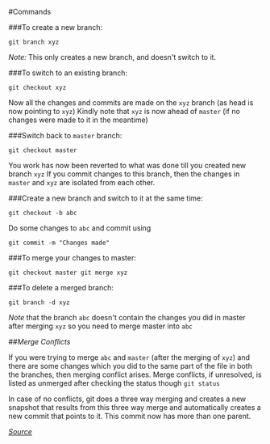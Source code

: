 #Commands

###To create a new branch: 

` git branch xyz ` 

_Note:_ This only creates a new branch, and doesn't switch to it.


###To switch to an existing branch:

` git checkout xyz `

Now all the changes and commits are made on the `xyz` branch (as head is now pointing to `xyz`)
Kindly note that `xyz` is now ahead of `master` (if no changes were made to it in the meantime)


###Switch back to `master` branch:

` git checkout master `

You work has now been reverted to what was done till you created new branch `xyz`
If you commit changes to this branch, then the changes in `master` and `xyz` are isolated from each other. 


###Create a new branch and switch to it at the same time:

` git checkout -b abc `

Do some changes to `abc` and commit using

` git commit -m "Changes made" `


###To merge your changes to master: 

``
git checkout master
git merge xyz
``


###To delete a merged branch: 

` git branch -d xyz `


*Note* that the branch `abc` doesn't contain the changes you did in master after merging `xyz` so you need to merge master into `abc`


##*_Merge Conflicts_*

If you were trying to merge `abc` and `master` (after the merging of `xyz`) and there are some changes which you did to the same part of the file in both the branches, then merging conflict arises.
Merge conflicts, if unresolved, is listed as unmerged after checking the status though `git status`


In case of no conflicts, git does a three way merging and creates a new snapshot that results from this three way merge and automatically creates a new commit that points to it. This commit now has more than one parent. 


[_Source_](https://git-scm.com/book/en/v2/Git-Branching-Basic-Branching-and-Merging)

